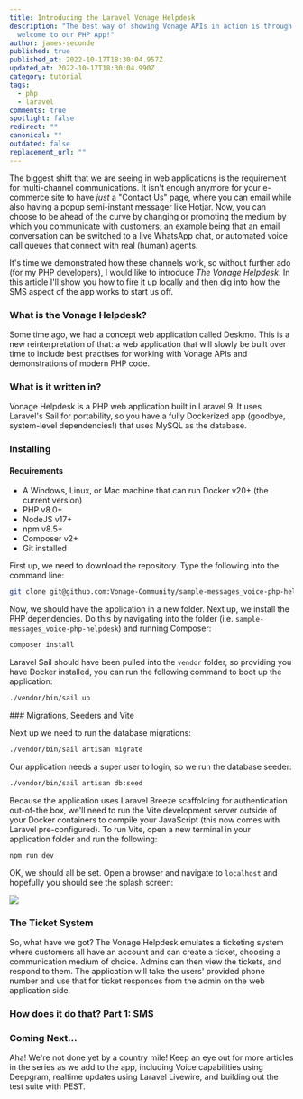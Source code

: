 ```yaml
---
title: Introducing the Laravel Vonage Helpdesk
description: "The best way of showing Vonage APIs in action is through examples:
  welcome to our PHP App!"
author: james-seconde
published: true
published_at: 2022-10-17T18:30:04.957Z
updated_at: 2022-10-17T18:30:04.990Z
category: tutorial
tags:
  - php
  - laravel
comments: true
spotlight: false
redirect: ""
canonical: ""
outdated: false
replacement_url: ""
---
```

The biggest shift that we are seeing in web applications is the requirement for multi-channel communications. It isn't enough anymore for your e-commerce site to have *just* a "Contact Us" page, where you can email while also having a popup semi-instant messager like Hotjar. Now, you can choose to be ahead of the curve by changing or promoting the medium by which you communicate with customers; an example being that an email conversation can be switched to a live WhatsApp chat, or automated voice call queues that connect with real (human) agents.

It's time we demonstrated how these channels work, so without further ado (for my PHP developers), I would like to introduce *The Vonage Helpdesk*. In this article I'll show you how to fire it up locally and then dig into how the SMS aspect of the app works to start us off.

### What is the Vonage Helpdesk?

Some time ago, we had a concept web application called Deskmo. This is a new reinterpretation of that: a web application that will slowly be built over time to include best practises for working with Vonage APIs and demonstrations of modern PHP code.

### What is it written in?

Vonage Helpdesk is a PHP web application built in Laravel 9. It uses Laravel's Sail for portability, so you have a fully Dockerized app (goodbye, system-level dependencies!) that uses MySQL as the database.

### Installing

#### Requirements

* A Windows, Linux, or Mac machine that can run Docker v20+ (the current version)
* PHP v8.0+
* NodeJS v17+
* npm v8.5+
* Composer v2+
* Git installed

First up, we need to download the repository. Type the following into the command line:

```bash
git clone git@github.com:Vonage-Community/sample-messages_voice-php-helpdesk.git
```

Now, we should have the application in a new folder. Next up, we install the PHP dependencies. Do this by navigating into the folder (i.e. `sample-messages_voice-php-helpdesk`) and running Composer:

```bash
composer install
```

Laravel Sail should have been pulled into the `vendor` folder, so providing you have Docker installed, you can run the following command to boot up the application:

```bash
./vendor/bin/sail up
```

\### Migrations, Seeders and Vite

Next up we need to run the database migrations:

```bash
./vendor/bin/sail artisan migrate
```

Our application needs a super user to login, so we run the database seeder:

```bash
./vendor/bin/sail artisan db:seed
```

Because the application uses Laravel Breeze scaffolding for authentication out-of-the box, we'll need to run the Vite development server outside of your Docker containers to compile your JavaScript (this now comes with Laravel pre-configured). To run Vite, open a new terminal in your application folder and run the following:

```bash
npm run dev
```

OK, we should all be set. Open a browser and navigate to `localhost` and hopefully you should see the splash screen:

![](/content/blog/introducing-the-laravel-vonage-helpdesk/screenshot-2022-10-20-at-11.17.47.png)

### The Ticket System

So, what have we got? The Vonage Helpdesk emulates a ticketing system where customers all have an account and can create a ticket, choosing a communication medium of choice. Admins can then view the tickets, and respond to them. The application will take the users' provided phone number and use that for ticket responses from the admin on the web application side.

### How does it do that? Part 1: SMS

### Coming Next...

Aha! We're not done yet by a country mile! Keep an eye out for more articles in the series as we add to the app, including Voice capabilities using Deepgram, realtime updates using Laravel Livewire, and building out the test suite with PEST.